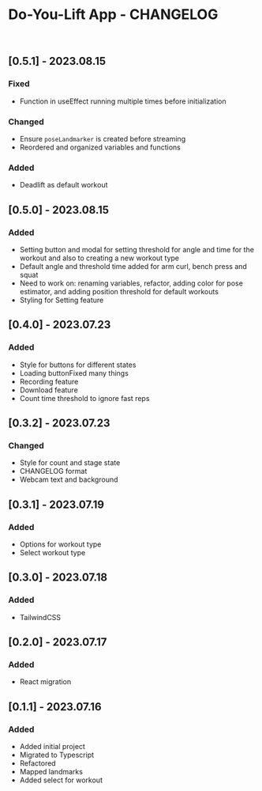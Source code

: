 # Do-You-Lift App - CHANGELOG

<br />

## [0.5.1] - 2023.08.15

### Fixed

- Function in useEffect running multiple times before initialization

### Changed

- Ensure `poseLandmarker` is created before streaming
- Reordered and organized variables and functions

### Added

- Deadlift as default workout

## [0.5.0] - 2023.08.15

### Added

- Setting button and modal for setting threshold for angle and time for the workout and also to creating a new workout type
- Default angle and threshold time added for arm curl, bench press and squat
- Need to work on: renaming variables, refactor, adding color for pose estimator, and adding position threshold for default workouts
- Styling for Setting feature

## [0.4.0] - 2023.07.23

### Added

- Style for buttons for different states
- Loading buttonFixed many things
- Recording feature
- Download feature
- Count time threshold to ignore fast reps

## [0.3.2] - 2023.07.23

### Changed

- Style for count and stage state
- CHANGELOG format
- Webcam text and background

## [0.3.1] - 2023.07.19

### Added

- Options for workout type
- Select workout type

## [0.3.0] - 2023.07.18

### Added

- TailwindCSS

## [0.2.0] - 2023.07.17

### Added

- React migration

## [0.1.1] - 2023.07.16

### Added

- Added initial project
- Migrated to Typescript
- Refactored
- Mapped landmarks
- Added select for workout
